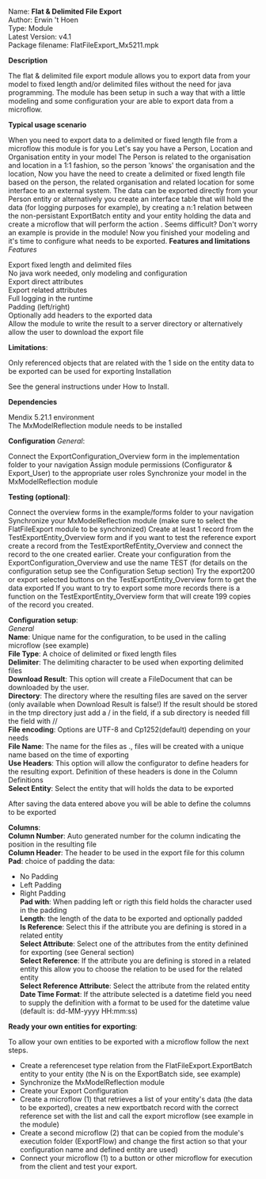 Name:               **Flat & Delimited File Export**  
Author:	            Erwin 't Hoen  
Type:	            Module  
Latest Version:	    v4.1  
Package filename:	FlatFileExport_Mx5211.mpk
 
 
**Description**
 

The flat & delimited file export module allows you to export data from your model to fixed length and/or delimited files without the need for java programming. 
The module has been setup in such a way that with a little modeling and some configuration your are able to export data from a microflow.

 

**Typical usage scenario**
 

When you need to export data to a delimited or fixed length file from a microflow this module is for you
Let's say you have a Person, Location and Organisation entity in your model
The Person is related to the organisation and location in a 1:1 fashion, so the person 'knows' the organisation and the location, Now you have the need to create a delimited or fixed length file based on the person, the related organisation and related location for some interface to an external system.
The data can be exported directly from your Person entity or alternatively you create an interface table that will hold the data (for logging purposes for example), by creating a n:1 relation between the non-persistant ExportBatch entity and your entity holding the data and create a microflow that will perform the action . Seems difficult? Don't worry an example is provide in the module!
Now you finished your modeling and it's time to configure what needs to be exported. 
**Features and limitations**
 *Features*

Export fixed length and delimited files  
No java work needed, only modeling and configuration  
Export direct attributes  
Export related attributes  
Full logging in the runtime  
Padding (left/right)  
Optionally add headers to the exported data  
Allow the module to write the result to a server directory or alternatively allow the user to download the export file  

**Limitations**:

Only referenced objects that are related with the 1 side on the entity data to be exported can be used for exporting
Installation
 

See the general instructions under How to Install.

**Dependencies**
 

Mendix 5.21.1 environment  
The MxModelReflection module needs to be installed


**Configuration**
*General*:

 

Connect the ExportConfiguration_Overview form in the implementation folder to your navigation
Assign module permissions (Configurator & Export_User) to the appropriate user roles
Synchronize your model in the MxModelReflection module
 
**Testing (optional)**:

 

Connect the overview forms in the example/forms folder to your navigation
Synchronize your MxModelReflection module (make sure to select the FlatFileExport module to be synchronized)
Create at least 1 record from the TestExportEntity_Overview form and if you want to test the reference export create a record from the TestExportRefEntity_Overview and connect the record to the one created earlier.
Create your configuration from the ExportConfiguration_Overview and use the name TEST (for details on the configuration setup see the Configuration Setup section)
Try the export200 or export selected buttons on the TestExportEntity_Overview form to get the data exported
If you want to try to export some more records there is a function on the TestExportEntity_Overview form that will create 199 copies of the record you created.
 
 
**Configuration setup**:  
*General*  
**Name**: Unique name for the configuration, to be used in the calling microflow (see example)  
**File Type**: A choice of delimited or fixed length files  
**Delimiter**: The delimiting character to be used when exporting delimited files  
**Download Result**: This option will create a FileDocument that can be downloaded by the user.  
**Directory**: The directory where the resulting files are saved on the server (only available when Download Result is false!) If the result should be stored in the tmp directory just add a /  in the field, if a sub directory is needed fill the field with /<subdir name>/  
**File encoding**: Options are UTF-8 and Cp1252(default) depending on your needs  
**File Name**: The name for the files as <name>.<extension>, files will be created with a unique name based on the time of exporting  
**Use Headers**: This option will allow the configurator to define headers for the resulting export. Definition of these headers is done in the Column Definitions  
**Select Entity**: Select the entity that will holds the data to be exported  
 
After saving the data entered above you will be able to define the columns to be exported
 
**Columns**:  
**Column Number**: Auto generated number for the column indicating the position in the resulting file  
**Column Header**: The header to be used in the export file for this column  
**Pad**: choice of padding the data:  
* No Padding  
* Left Padding  
* Right Padding  
**Pad with**: When padding left or rigth this field holds the character used in the padding  
**Length**: the length of the data to be exported and optionally padded  
**Is Reference**: Select this if the attribute you are defining is stored in a related entity  
**Select Attribute**: Select one of the attributes from the entity definined for exporting (see General section)  
**Select Reference**: If the attribute you are defining is stored in a related entity this allow you to choose the relation to be used for the related entity  
**Select Reference Attribute**: Select the attribute from the related entity  
**Date Time Format**: If the attribute selected is a datetime field you need to supply the definition with a format to be used for the datetime value (default is: dd-MM-yyyy HH:mm:ss)  
 
**Ready your own entities for exporting**:

To allow your own entities to be exported with a microflow follow the next steps.

* Create a referenceset type relation from the FlatFileExport.ExportBatch entity to your entity (the N is on the ExportBatch side, see example)  
* Synchronize the MxModelReflection module  
* Create your Export Configuration  
* Create a microflow (1) that retrieves a list of your entity's data (the data to be exported), creates a new exportbatch record with the correct reference set with the list and call the export microflow (see example in the module)  
* Create a second microflow (2) that can be copied from the module's execution folder (ExportFlow) and change the first action so that your configuration name and defined entity are used)  
* Connect your microflow (1) to a button or other microflow for execution from the client and test your export.  